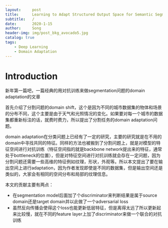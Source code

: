 ```yaml
---
layout:     post
title:      Learning to Adapt Structured Output Space for Semantic Segmentation
subtitle:   /
date:       2020-1-15
author:     Song
header-img: img/post_bkg_avocado5.jpg
catalog: true
tags:
    - Deep Learning
    - Domain Adaptation
---
```


# Introduction
新年第一篇吧，一篇经典的用对抗训练来做segmentation问题的domain adaptation的文章

首先介绍了分割问题的domain shift，这个是因为不同的城市数据集的物体和场景的分布不同，这个主要是由于天气和光照情况的变化。如果要对每一个城市的数据集都重新标注的话，就费时费力，所以提出了分割任务的domain adaptation问题。

domain adaptation在分类问题上已经有了一定的研究，主要的研究就是在不用的domain中寻找共同的特征。同样的方法也被搬到了分割问题上，就是对模型的特征空间进行对抗训练（特征空间指的就是backbone network提出来的特征，通常处于bottleneck的位置），但是对特征空间进行对抗训练就会存在一定问题，因为分割问题还需要一些高维的特征例如纹理，形状，外观等。所以本文提出了要在输出空间上进行adaptation，因为作者发现即使是不同的数据集，但是输出空间还是类似的，大家会有相同的空间分布和局部的纹理信息。

本文的贡献主要有两点：
- 在segmentation model后面加了个discriminator来判断结果是属于source domain还是target domain并以此做了一个adversarial loss
- 虽然反向传播会使得这个loss也能更新低层特征，但是离得太远了所以更新起来比较慢，就在不同的feature layer上加了discriminator来做一个联合的对抗训练


